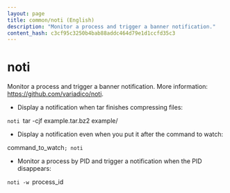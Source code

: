 ```yaml
---
layout: page
title: common/noti (English)
description: "Monitor a process and trigger a banner notification."
content_hash: c3cf95c3250b4bab88addc464d79e1d1ccfd35c3
---
```

# noti

Monitor a process and trigger a banner notification.
More information: <https://github.com/variadico/noti>.

- Display a notification when tar finishes compressing files:

`noti `<span class="tldr-var badge badge-pill bg-dark-lm bg-white-dm text-white-lm text-dark-dm font-weight-bold">tar -cjf example.tar.bz2 example/</span>

- Display a notification even when you put it after the command to watch:

<span class="tldr-var badge badge-pill bg-dark-lm bg-white-dm text-white-lm text-dark-dm font-weight-bold">command_to_watch</span>`; noti`

- Monitor a process by PID and trigger a notification when the PID disappears:

`noti -w `<span class="tldr-var badge badge-pill bg-dark-lm bg-white-dm text-white-lm text-dark-dm font-weight-bold">process_id</span>
